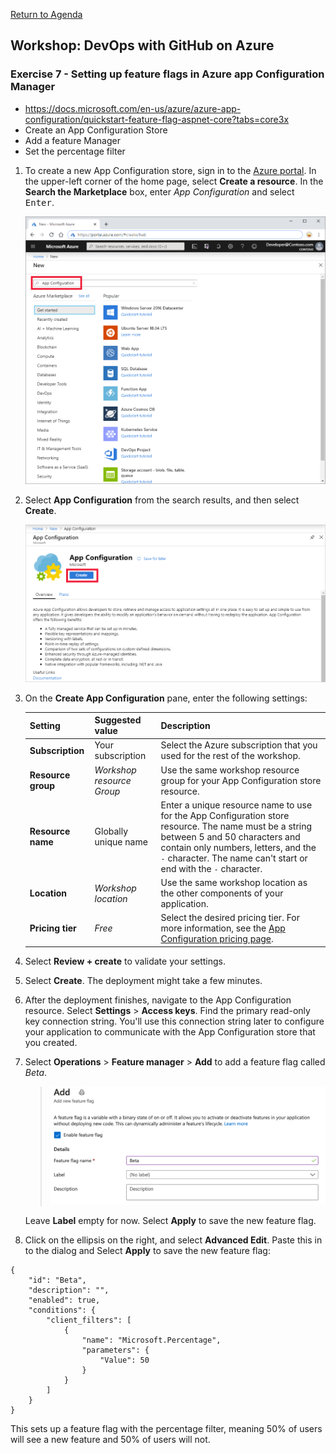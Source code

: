 
[Return to Agenda](README.md)
<br/>

## Workshop: DevOps with GitHub on Azure

### Exercise 7 - Setting up feature flags in Azure app Configuration Manager 




 - https://docs.microsoft.com/en-us/azure/azure-app-configuration/quickstart-feature-flag-aspnet-core?tabs=core3x
 - Create an App Configuration Store
 - Add a feature Manager
 - Set the percentage filter


1. To create a new App Configuration store, sign in to the [Azure portal](https://portal.azure.com). In the upper-left corner of the home page, select **Create a resource**. In the **Search the Marketplace** box, enter *App Configuration* and select <kbd>Enter</kbd>.

    ![Search for App Configuration](media/azure-portal-search.png)

1. Select **App Configuration** from the search results, and then select **Create**.

    ![Select Create](media/azure-portal-app-configuration-create.png)

1. On the **Create App Configuration** pane, enter the following settings:

    | Setting | Suggested value | Description |
    |---|---|---|
    | **Subscription** | Your subscription | Select the Azure subscription that you used for the rest of the workshop. |
    | **Resource group** | *Workshop resource Group* | Use the same workshop resource group for your App Configuration store resource. |
    | **Resource name** | Globally unique name | Enter a unique resource name to use for the App Configuration store resource. The name must be a string between 5 and 50 characters and contain only numbers, letters, and the `-` character. The name can't start or end with the `-` character. |
    | **Location** | *Workshop location* | Use the same  workshop location as the other components of your application. |
    | **Pricing tier** | *Free* | Select the desired pricing tier. For more information, see the [App Configuration pricing page](https://azure.microsoft.com/pricing/details/app-configuration). |

1. Select **Review + create** to validate your settings.

1. Select **Create**. The deployment might take a few minutes.

1. After the deployment finishes, navigate to the App Configuration resource. Select **Settings** > **Access keys**. Find the primary read-only key connection string. You'll use this connection string later to configure your application to communicate with the App Configuration store that you created.

1. Select **Operations** > **Feature manager** > **Add** to add a feature flag called *Beta*.

     > ![Enable feature flag named Beta](media/add-beta-feature-flag.png)

    Leave **Label** empty for now. Select **Apply** to save the new feature flag.

1. Click on the ellipsis on the right, and select **Advanced Edit**.  Paste this in to the dialog and Select **Apply** to save the new feature flag:

```dotnetcli 
{
	"id": "Beta",
	"description": "",
	"enabled": true,
	"conditions": {
		"client_filters": [
			{
				"name": "Microsoft.Percentage",
				"parameters": {
					"Value": 50
				}
			}
		]
	}
}
```

This sets up a feature flag with the percentage filter, meaning 50% of users will see a new feature and 50% of users will not.  



